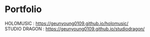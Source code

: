 # Portfolio


HOLOMUSIC : https://geunyoung0109.github.io/holomusic/<br>
STUDIO DRAGON : https://geunyoung0109.github.io/studiodragon/
